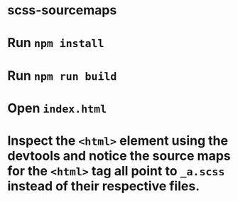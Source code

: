 # scss-sourcemaps

# Run `npm install` 
# Run `npm run build` 
# Open `index.html` 
# Inspect the `<html>` element using the devtools and notice the source maps for the `<html>` tag all point to `_a.scss` instead of their respective files.

